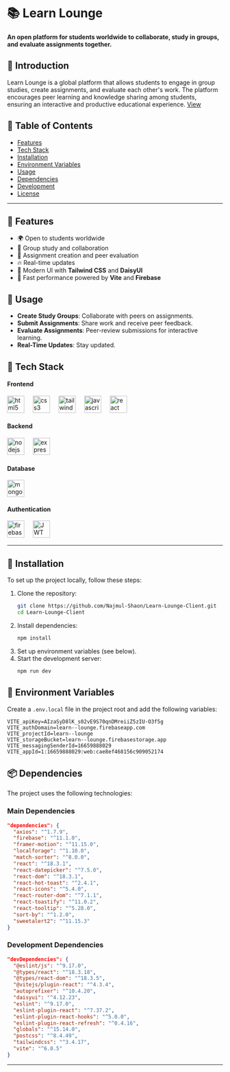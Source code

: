 # 📚 Learn Lounge

**An open platform for students worldwide to collaborate, study in groups, and evaluate assignments together.**

## 📝 Introduction

Learn Lounge is a global platform that allows students to engage in group studies, create assignments, and evaluate each other's work. The platform encourages peer learning and knowledge sharing among students, ensuring an interactive and productive educational experience. [View](https://learn--lounge.web.app)

## 📂 Table of Contents

- [Features](#-features)
- [Tech Stack](#-tech-stack)
- [Installation](#-installation)
- [Environment Variables](#-environment-variables)
- [Usage](#-usage)
- [Dependencies](#-dependencies)
- [Development](#-development)
- [License](#-license)

---

## 📌 Features

- 🌍 Open to students worldwide
- 👥 Group study and collaboration
- 📝 Assignment creation and peer evaluation
- 🔥 Real-time updates
- 🎨 Modern UI with **Tailwind CSS** and **DaisyUI**
- 🚀 Fast performance powered by **Vite** and **Firebase**

## 🚀 Usage

- **Create Study Groups**: Collaborate with peers on assignments.
- **Submit Assignments**: Share work and receive peer feedback.
- **Evaluate Assignments**: Peer-review submissions for interactive learning.
- **Real-Time Updates**: Stay updated.

## 🎨 Tech Stack

<h4 align="left">Frontend</h4>

<div align="left">
  <img src="https://skillicons.dev/icons?i=html" height="40" alt="html5 logo"  />
  <img width="12" />
  <img src="https://skillicons.dev/icons?i=css" height="40" alt="css3 logo"  />
  <img width="12" />
  <img src="https://skillicons.dev/icons?i=tailwind" height="40" alt="tailwindcss logo"  />
  <img width="12" />
  <img src="https://skillicons.dev/icons?i=js" height="40" alt="javascript logo"  />
  <img width="12" />
  <img src="https://skillicons.dev/icons?i=react" height="40" alt="react logo"  />
  <img width="12" />
</div>

<h4 align="left">Backend</h4>

<div align="left">

  <img src="https://skillicons.dev/icons?i=nodejs" height="40" alt="nodejs logo"  />
  <img width="12" />
  <img src="https://skillicons.dev/icons?i=express" height="40" alt="express logo"  />
  <img width="12" />
  
</div>
<h4 align="left">Database</h4>

<div align="left">

  <img src="https://skillicons.dev/icons?i=mongodb" height="40" alt="mongodb logo"  />
  
</div>
<h4 align="left">Authentication</h4>

<div align="left">
  <img src="https://skillicons.dev/icons?i=firebase" height="40" alt="firebase logo"  />
  <img width="12" />
 <img src="https://img.shields.io/badge/JWT-JSON%20Web%20Token-blue" alt="JWT" height="40" />
</div>

---

## 🔧 Installation

To set up the project locally, follow these steps:

1. Clone the repository:
   ```sh
   git clone https://github.com/Najmul-Shaon/Learn-Lounge-Client.git
   cd Learn-Lounge-Client
   ```
2. Install dependencies:
   ```sh
   npm install
   ```
3. Set up environment variables (see below).
4. Start the development server:
   ```sh
   npm run dev
   ```

## 🔑 Environment Variables

Create a `.env.local` file in the project root and add the following variables:

```env
VITE_apiKey=AIzaSyD8lK_s02vE9S70qnDMreiiZ5zIU-O3f5g
VITE_authDomain=learn--lounge.firebaseapp.com
VITE_projectId=learn--lounge
VITE_storageBucket=learn--lounge.firebasestorage.app
VITE_messagingSenderId=16659888029
VITE_appId=1:16659888029:web:cae8ef468156c909052174
```

## 📦 Dependencies

The project uses the following technologies:

### Main Dependencies

```json
"dependencies": {
  "axios": "^1.7.9",
  "firebase": "^11.1.0",
  "framer-motion": "^11.15.0",
  "localforage": "^1.10.0",
  "match-sorter": "^8.0.0",
  "react": "^18.3.1",
  "react-datepicker": "^7.5.0",
  "react-dom": "^18.3.1",
  "react-hot-toast": "^2.4.1",
  "react-icons": "^5.4.0",
  "react-router-dom": "^7.1.1",
  "react-toastify": "^11.0.2",
  "react-tooltip": "^5.28.0",
  "sort-by": "^1.2.0",
  "sweetalert2": "^11.15.3"
}
```

### Development Dependencies

```json
"devDependencies": {
  "@eslint/js": "^9.17.0",
  "@types/react": "^18.3.18",
  "@types/react-dom": "^18.3.5",
  "@vitejs/plugin-react": "^4.3.4",
  "autoprefixer": "^10.4.20",
  "daisyui": "^4.12.23",
  "eslint": "^9.17.0",
  "eslint-plugin-react": "^7.37.2",
  "eslint-plugin-react-hooks": "^5.0.0",
  "eslint-plugin-react-refresh": "^0.4.16",
  "globals": "^15.14.0",
  "postcss": "^8.4.49",
  "tailwindcss": "^3.4.17",
  "vite": "^6.0.5"
}
```

---
